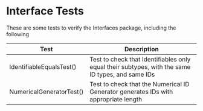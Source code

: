 # Interface Tests

These are some tests to verify the Interfaces package, including the following

|Test|Description|
|-|-|
|IdentifiableEqualsTest()|Test to check that Identifiables only equal their subtypes, with the same ID types, and same IDs|
|NumericalGeneratorTest()|Test to check that the Numerical ID Generator generates IDs with appropriate length|
